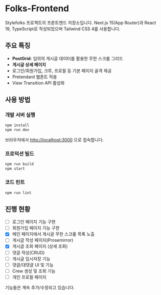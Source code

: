 # Folks-Frontend

Stylefolks 프로젝트의 프론트엔드 저장소입니다. Next.js 15(App Router)과 React 19, TypeScript로 작성되었으며 Tailwind CSS 4를 사용합니다.

## 주요 특징

- **PostGrid**: 임의의 게시글 데이터를 활용한 무한 스크롤 그리드
- **게시글 상세 페이지**
- 로그인/회원가입, 크루, 프로필 등 기본 페이지 골격 제공
- Pretendard 웹폰트 적용
- View Transition API 활성화

## 사용 방법

### 개발 서버 실행

```bash
npm install
npm run dev
```

브라우저에서 [http://localhost:3000](http://localhost:3000) 으로 접속합니다.

### 프로덕션 빌드

```bash
npm run build
npm start
```

### 코드 린트

```bash
npm run lint
```

## 진행 현황

- [ ] 로그인 페이지 기능 구현
- [ ] 회원가입 페이지 기능 구현
- [x] 메인 페이지에서 게시글 무한 스크롤 목록 노출
- [ ] 게시글 작성 페이지(Prosemirror)
- [x] 게시글 조회 페이지 (상세 조회)
- [ ] 댓글 작성(CRUD)
- [ ] 게시글 임시저장 기능
- [ ] 댓글/대댓글 UI 및 기능
- [ ] Crew 생성 및 조회 기능
- [ ] 개인 프로필 페이지

기능들은 계속 추가/수정되고 있습니다.
